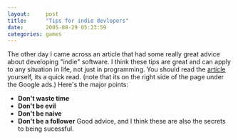 ```yaml
---
layout:     post
title:      "Tips for indie devlopers"
date:       2005-08-29 05:23:59
categories: games
---
```

The other day I came across an article that had some really great advice about developing "indie" software. I think these tips are great and can apply to any situation in life, not just in programming. You should read the [article](http://www.macgamesandmore.com/macdevelopers.html) yourself, its a quick read. (note that its on the right side of the page under the Google ads.) Here's the major points: 
* **Don't waste time**
* **Don't be evil**
* **Don't be naive**
* **Don't be a follower**
Good advice, and I think these are also the secrets to being sucessful. 
